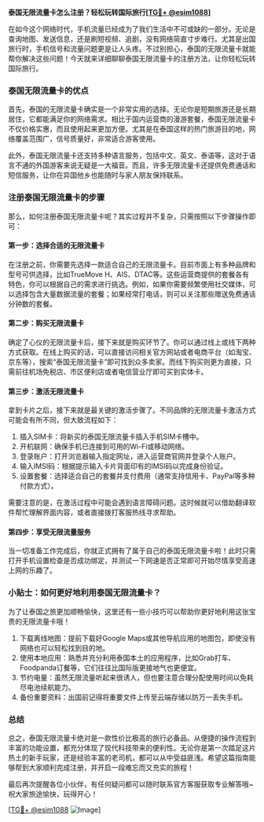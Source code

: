 **泰国无限流量卡怎么注册？轻松玩转国际旅行[[TG💪+ @esim1088](https://t.me/s/esim1088)]**

在如今这个网络时代，手机流量已经成为了我们生活中不可或缺的一部分。无论是查询地图、发送信息，还是刷短视频、追剧，没有网络简直寸步难行。尤其是出国旅行时，手机信号和流量问题更是让人头疼。不过别担心，泰国的无限流量卡就能帮你解决这些问题！今天就来详细聊聊泰国无限流量卡的注册方法，让你轻松玩转国际旅行。

### 泰国无限流量卡的优点

首先，泰国的无限流量卡确实是一个非常实用的选择。无论你是短期旅游还是长期居住，它都能满足你的网络需求。相比于国内运营商的漫游套餐，泰国无限流量卡不仅价格实惠，而且使用起来更加方便。尤其是在泰国这样的热门旅游目的地，网络覆盖范围广，信号质量好，非常适合游客使用。

此外，泰国无限流量卡还支持多种语言服务，包括中文、英文、泰语等，这对于语言不通的外国游客来说无疑是一大福音。而且，许多无限流量卡还提供免费通话和短信服务，让你在异国他乡也能随时与家人朋友保持联系。

### 注册泰国无限流量卡的步骤

那么，如何注册泰国无限流量卡呢？其实过程并不复杂，只需按照以下步骤操作即可：

#### 第一步：选择合适的无限流量卡

在注册之前，你需要先选择一款适合自己的无限流量卡。目前市面上有多种品牌和型号可供选择，比如TrueMove H、AIS、DTAC等。这些运营商提供的套餐各有特色，你可以根据自己的需求进行挑选。例如，如果你需要频繁使用社交媒体，可以选择包含大量数据流量的套餐；如果经常打电话，则可以关注那些赠送免费通话分钟数的套餐。

#### 第二步：购买无限流量卡

确定了心仪的无限流量卡后，接下来就是购买环节了。你可以通过线上或线下两种方式获取。在线上购买的话，可以直接访问相关官方网站或者电商平台（如淘宝、京东等），搜索“泰国无限流量卡”即可找到众多卖家。而线下购买则更为直接，只需前往机场免税店、市区便利店或者电信营业厅即可买到实体卡。

#### 第三步：激活无限流量卡

拿到卡片之后，接下来就是最关键的激活步骤了。不同品牌的无限流量卡激活方式可能会有所不同，但大致流程如下：

1. 插入SIM卡：将新买的泰国无限流量卡插入手机SIM卡槽中。
2. 开机联网：确保手机已连接到可用的Wi-Fi或移动网络。
3. 登录账户：打开浏览器输入指定网址，进入运营商官网并登录个人账户。
4. 输入IMSI码：根据提示输入卡片背面印有的IMSI码以完成身份验证。
5. 设置套餐：选择适合自己的套餐并支付费用（通常支持信用卡、PayPal等多种付款方式）。

需要注意的是，在激活过程中可能会遇到语言障碍问题。这时候就可以借助翻译软件帮忙理解界面内容，或者直接拨打客服热线寻求帮助。

#### 第四步：享受无限流量服务

当一切准备工作完成后，你就正式拥有了属于自己的泰国无限流量卡啦！此时只需打开手机设置检查是否成功绑定，并测试一下网速是否正常即可开始尽情享受高速上网的乐趣了。

### 小贴士：如何更好地利用泰国无限流量卡？

为了让泰国之旅更加顺畅愉快，这里还有一些小技巧可以帮助你更好地利用这张宝贵的无限流量卡哦！

1. 下载离线地图：提前下载好Google Maps或其他导航应用的地图包，即使没有网络也可以轻松找到目的地。
2. 使用本地应用：熟悉并充分利用泰国本土的应用程序，比如Grab打车、Foodpanda订餐等，它们往往比国际版更接地气也更便宜。
3. 节约电量：虽然无限流量听起来很诱人，但也要注意合理分配使用时间以免耗尽电池续航能力。
4. 备份重要资料：出国前记得将重要文件上传至云端存储以防万一丢失手机。

### 总结

总之，泰国无限流量卡绝对是一款性价比极高的旅行必备品。从便捷的操作流程到丰富的功能设置，都充分体现了现代科技带来的便利性。无论你是第一次踏足这片热土的新手玩家，还是经验丰富的老司机，都可以从中受益匪浅。希望这篇指南能够帮到大家顺利完成注册，并开启一段难忘而又充实的旅程！

最后再次提醒各位小伙伴，有任何疑问都可以随时联系官方客服获取专业解答哦~祝大家旅途愉快，玩得开心！

[[TG💪+ @esim1088](https://t.me/s/esim1088) ![Image](https://i.postimg.cc/4NQfJmqS/Snipaste-2025-05-13-00-14-12.png)]